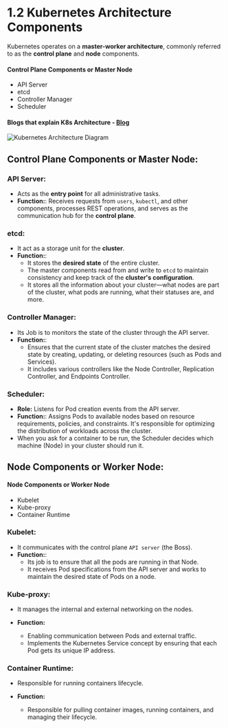 # 1.2 Kubernetes Architecture Components

Kubernetes operates on a **master-worker architecture**, commonly referred to as the **control plane** and **node** components.

#### Control Plane Components or Master Node

- API Server
- etcd
- Controller Manager
- Scheduler

#### Blogs that explain K8s Architecture - [Blog](https://devopscube.com/kubernetes-architecture-explained/)

![Kubernetes Architecture Diagram](https://kubernetes.io/images/docs/kubernetes-cluster-architecture.svg)

## Control Plane Components or Master Node:

### **API Server:**

- Acts as the **entry point** for all administrative tasks.
- **Function:**: Receives requests from `users`, `kubectl`, and other components, processes REST operations, and serves as the communication hub for the **control plane**.

### **etcd:**

- It act as a storage unit for the **cluster**.
- **Function:**:
  - It stores the **desired state** of the entire cluster.
  - The master components read from and write to `etcd` to maintain consistency and keep track of the **cluster's configuration**.
  - It stores all the information about your cluster—what nodes are part of the cluster, what pods are running, what their statuses are, and more.

### **Controller Manager:**

- Its Job is to monitors the state of the cluster through the API server.
- **Function:**:
  - Ensures that the current state of the cluster matches the desired state by creating, updating, or deleting resources (such as Pods and Services).
  - It includes various controllers like the Node Controller, Replication Controller, and Endpoints Controller.

### **Scheduler:**

- **Role:** Listens for Pod creation events from the API server.
- **Function:**: Assigns Pods to available nodes based on resource requirements, policies, and constraints. It's responsible for optimizing the distribution of workloads across the cluster.
- When you ask for a container to be run, the Scheduler decides which machine (Node) in your cluster should run it.

## Node Components or Worker Node:

#### Node Components or Worker Node

- Kubelet
- Kube-proxy
- Container Runtime

### **Kubelet:**

- It communicates with the control plane `API server` (the Boss).
- **Function:**:
  - Its job is to ensure that all the pods are running in that Node.
  - It receives Pod specifications from the API server and works to maintain the desired state of Pods on a node.

### **Kube-proxy:**

- It manages the internal and external networking on the nodes.

- **Function:**
  - Enabling communication between Pods and external traffic.
  - Implements the Kubernetes Service concept by ensuring that each Pod gets its unique IP address.

### **Container Runtime:**

- Responsible for running containers lifecycle.

- **Function:**
  - Responsible for pulling container images, running containers, and managing their lifecycle.
